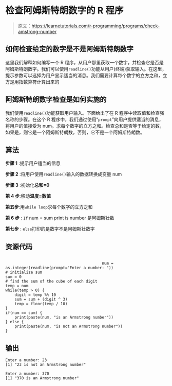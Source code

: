 # 检查阿姆斯特朗数字的 R 程序

> 原文：<https://learnetutorials.com/r-programming/programs/check-amstrong-number>

## 如何检查给定的数字是不是阿姆斯特朗数字

这里我们解释如何编写一个 R 程序，从用户那里获取一个数字，并检查它是否是阿姆斯特朗数字。我们可以使用`readline()`功能从用户(终端)获取输入。在这里，提示参数可以选择为用户显示适当的消息。我们需要计算每个数字的立方之和，立方是用指数算符计算出来的

## 阿姆斯特朗数字检查是如何实施的

我们使用`readline()`功能获取用户输入。下面给出了在 R 程序中读取值和检查强名称的步骤。在这个 R 程序中，我们通过使用“`prompt`”向用户提供适当的消息，将用户的值接受为 num。求每个数字的立方之和。检查总和是否等于给定的数，如果是，则它是一个阿姆斯特朗数，否则，它不是一个阿姆斯特朗数。

## 算法

**步骤 1** :提示用户适当的信息

**步骤 2** :将用户使用`readline()`输入的数据转换成变量 num

**步骤 3** :初始化**总和=0**

**第 4 步**:移动**温度=数值**

**第五步**:用`while loop`求每个数字的立方之和

**第 6 步** : `If` num = sum print is number 是阿姆斯壮数

**第七步** : `else`打印的是数字不是阿姆斯壮数字

## 资源代码

```

                                          num = as.integer(readline(prompt="Enter a number: "))
# initialize sum
sum = 0
# find the sum of the cube of each digit
temp = num
while(temp > 0) {
    digit = temp %% 10
    sum = sum + (digit ^ 3)
    temp = floor(temp / 10)
}
if(num == sum) {
    print(paste(num, "is an Armstrong number"))
} else {
    print(paste(num, "is not an Armstrong number"))
}

```

## 输出

```
Enter a number: 23
[1] "23 is not an Armstrong number"

Enter a number: 370
[1] "370 is an Armstrong number"
```